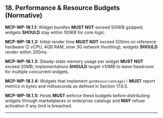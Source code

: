 ## 18. Performance & Resource Budgets (Normative)

**MCP-WP-18.1.1:** Widget bundles **MUST NOT** exceed 500KB gzipped; widgets **SHOULD** stay within 100KB for core logic.

**MCP-WP-18.1.2:** Initial render time **MUST NOT** exceed 500ms on reference hardware (2 vCPU, 4GB RAM, slow 3G network throttling); widgets **SHOULD** render within 200ms.

**MCP-WP-18.1.3:** Steady-state memory usage per widget **MUST NOT** exceed 20MB; implementations **SHOULD** target ≤10MB to leave headroom for multiple concurrent widgets.

**MCP-WP-18.1.4:** Widgets that implement `getResourceUsage()` **MUST** report metrics in bytes and milliseconds as defined in Section 17.6.5.

**MCP-WP-18.1.5:** Hosts **MUST** enforce these budgets before distributing widgets through marketplaces or enterprise catalogs and **MAY** refuse activation if any limit is breached.

---
